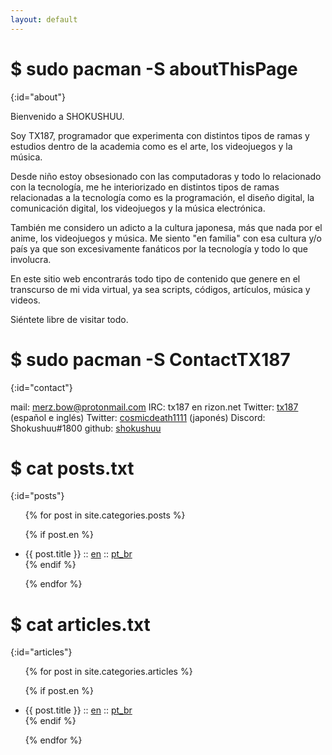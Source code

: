 ```yaml
---
layout: default
---
```


# $ sudo pacman -S aboutThisPage
{:id="about"}

Bienvenido a SHOKUSHUU.

Soy TX187, programador que experimenta con distintos tipos de ramas y estudios dentro de la academia como es el arte, los videojuegos y la música.

Desde niño estoy obsesionado con las computadoras y todo lo relacionado con la tecnología, me he interiorizado en distintos tipos de ramas relacionadas a la tecnología como es la programación, el diseño digital, la comunicación digital, los videojuegos y la música electrónica.

También me considero un adicto a la cultura japonesa, más que nada por el anime, los videojuegos y música. Me siento "en familia" con esa cultura y/o país ya que son excesivamente fanáticos por la tecnología y todo lo que involucra.

En este sitio web encontrarás todo tipo de contenido que genere en el transcurso de mi vida virtual, ya sea scripts, códigos, artículos, música y videos.

Siéntete libre de visitar todo.

# $ sudo pacman -S ContactTX187
{:id="contact"}

mail: merz.bow@protonmail.com
IRC: tx187 en rizon.net
Twitter: [tx187](https://twitter.com/tx187) (español e inglés)
Twitter: [cosmicdeath1111](https://twitter.com/cosmicdeath111) (japonés)
Discord: Shokushuu#1800
github: [shokushuu](https://github.com/shokushuu)

# $ cat posts.txt
{:id="posts"}

<ul>
{% for post in site.categories.posts %}

{% if post.en %}
<li>{{ post.title }} :: <a href="{{ post.url }}" title="{{ post.description }}">en</a> :: <a href="{{ post.pt }}" title="{{ post.description_pt }}">pt_br</a></li>
{% endif %}

{% endfor %}
</ul>

# $ cat articles.txt
{:id="articles"}

<ul>
{% for post in site.categories.articles %}

{% if post.en %}
<li>{{ post.title }} :: <a href="{{ post.url }}" title="{{ post.description }}">en</a> :: <a href="{{ post.pt }}" title="{{ post.description_pt }}">pt_br</a></li>
{% endif %}

{% endfor %}
</ul>
